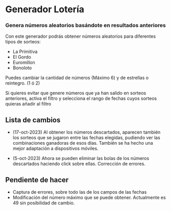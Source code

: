 # Generador Lotería

### Genera números aleatorios basándote en resultados anteriores

Con este generador podrás obtener números aleatorios para diferentes tipos de sorteos:
- La Primitiva
- El Gordo
- Euromillon
- Bonoloto

Puedes cambiar la cantidad de números (Máximo 6) y de estrellas o reintegro. (1 ó 2)

Si quieres evitar que genere números que ya han salido en sorteos anteriores,
activa el filtro y selecciona el rango de fechas cuyos sorteos quieras añadir al filtro


## Lista de cambios

- (17-oct-2023) Al obtener los números descartados, aparecen también los sorteos que se jugaron entre las fechas elegidas, pudiendo ver las combinaciones ganadoras de esos días. También se ha hecho una mejor adaptación a dispositivos móviles.

- (5-oct-2023) Ahora se pueden eliminar las bolas de los números descartados haciendo click sobre ellas. Corrección de errores.


## Pendiente de hacer

- Captura de errores, sobre todo las de los campos de las fechas
- Modificación del número máximo que se puede obtener. Actualmente es 49 sin posibilidad de cambio.

